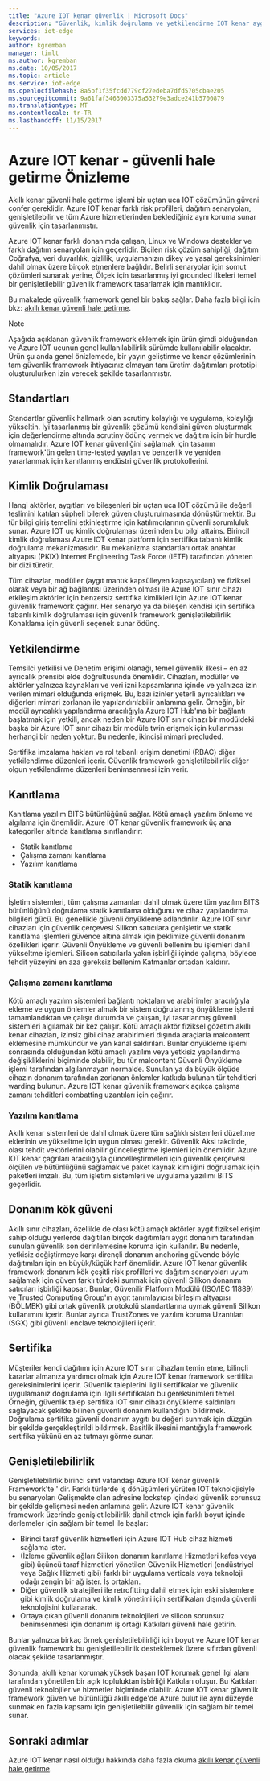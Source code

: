 ```yaml
---
title: "Azure IOT kenar güvenlik | Microsoft Docs"
description: "Güvenlik, kimlik doğrulama ve yetkilendirme IOT kenar aygıtların"
services: iot-edge
keywords: 
author: kgremban
manager: timlt
ms.author: kgremban
ms.date: 10/05/2017
ms.topic: article
ms.service: iot-edge
ms.openlocfilehash: 8a5bf1f35fcdd779cf27edeba7dfd5705cbae205
ms.sourcegitcommit: 9a61faf3463003375a53279e3adce241b5700879
ms.translationtype: MT
ms.contentlocale: tr-TR
ms.lasthandoff: 11/15/2017
---
```

# <a name="securing-azure-iot-edge---preview"></a>Azure IOT kenar - güvenli hale getirme Önizleme

Akıllı kenar güvenli hale getirme işlemi bir uçtan uca IOT çözümünün güveni confer gereklidir. Azure IOT kenar farklı risk profilleri, dağıtım senaryoları, genişletilebilir ve tüm Azure hizmetlerinden beklediğiniz aynı koruma sunar güvenlik için tasarlanmıştır.

Azure IOT kenar farklı donanımda çalışan, Linux ve Windows destekler ve farklı dağıtım senaryoları için geçerlidir.  Biçilen risk çözüm sahipliği, dağıtım Coğrafya, veri duyarlılık, gizlilik, uygulamanızın dikey ve yasal gereksinimleri dahil olmak üzere birçok etmenlere bağlıdır.  Belirli senaryolar için somut çözümleri sunarak yerine, Ölçek için tasarlanmış iyi grounded ilkeleri temel bir genişletilebilir güvenlik framework tasarlamak için mantıklıdır. 
 
Bu makalede güvenlik framework genel bir bakış sağlar. Daha fazla bilgi için bkz: [akıllı kenar güvenli hale getirme][lnk-edge-blog].

>[!NOTE]
>Aşağıda açıklanan güvenlik framework eklemek için ürün şimdi olduğundan ve Azure IOT ucunun genel kullanılabilirlik sürümde kullanılabilir olacaktır. Ürün şu anda genel önizlemede, bir yayın geliştirme ve kenar çözümlerinin tam güvenlik framework ihtiyacınız olmayan tam üretim dağıtımları prototipi oluşturulurken izin verecek şekilde tasarlanmıştır.   

## <a name="standards"></a>Standartları

Standartlar güvenlik hallmark olan scrutiny kolaylığı ve uygulama, kolaylığı yükseltin.  İyi tasarlanmış bir güvenlik çözümü kendisini güven oluşturmak için değerlendirme altında scrutiny ödünç vermek ve dağıtım için bir hurdle olmamalıdır.  Azure IOT kenar güvenliğini sağlamak için tasarım framework'ün gelen time-tested yayılan ve benzerlik ve yeniden yararlanmak için kanıtlanmış endüstri güvenlik protokollerini. 

## <a name="authentication"></a>Kimlik Doğrulaması

Hangi aktörler, aygıtları ve bileşenleri bir uçtan uca IOT çözümü ile değerli teslimini katılan şüpheli bilerek güven oluşturulmasında dönüştürmektir.  Bu tür bilgi giriş temelini etkinleştirme için katılımcılarının güvenli sorumluluk sunar.  Azure IOT uç kimlik doğrulaması üzerinden bu bilgi attains.  Birincil kimlik doğrulaması Azure IOT kenar platform için sertifika tabanlı kimlik doğrulama mekanizmasıdır.  Bu mekanizma standartları ortak anahtar altyapısı (PKIX) Internet Engineering Task Force (IETF) tarafından yöneten bir dizi türetir.     

Tüm cihazlar, modüller (aygıt mantık kapsülleyen kapsayıcıları) ve fiziksel olarak veya bir ağ bağlantısı üzerinden olması ile Azure IOT sınır cihazı etkileşim aktörler için benzersiz sertifika kimlikleri için Azure IOT kenar güvenlik framework çağırır.  Her senaryo ya da bileşen kendisi için sertifika tabanlı kimlik doğrulaması için güvenlik framework genişletilebilirlik Konaklama için güvenli seçenek sunar ödünç. 

## <a name="authorization"></a>Yetkilendirme

Temsilci yetkilisi ve Denetim erişimi olanağı, temel güvenlik ilkesi – en az ayrıcalık prensibi elde doğrultusunda önemlidir.  Cihazları, modüller ve aktörler yalnızca kaynakları ve veri izni kapsamlarına içinde ve yalnızca izin verilen mimari olduğunda erişmek.  Bu, bazı izinler yeterli ayrıcalıkları ve diğerleri mimari zorlanan ile yapılandırılabilir anlamına gelir.  Örneğin, bir modül ayrıcalıklı yapılandırma aracılığıyla Azure IOT Hub'ına bir bağlantı başlatmak için yetkili, ancak neden bir Azure IOT sınır cihazı bir modüldeki başka bir Azure IOT sınır cihazı bir modüle twin erişmek için kullanması herhangi bir neden yoktur.  Bu nedenle, ikincisi mimari precluded. 

Sertifika imzalama hakları ve rol tabanlı erişim denetimi (RBAC) diğer yetkilendirme düzenleri içerir.  Güvenlik framework genişletilebilirlik diğer olgun yetkilendirme düzenleri benimsenmesi izin verir. 

## <a name="attestation"></a>Kanıtlama

Kanıtlama yazılım BITS bütünlüğünü sağlar.  Kötü amaçlı yazılım önleme ve algılama için önemlidir.  Azure IOT kenar güvenlik framework üç ana kategoriler altında kanıtlama sınıflandırır:

* Statik kanıtlama
* Çalışma zamanı kanıtlama
* Yazılım kanıtlama

### <a name="static-attestation"></a>Statik kanıtlama

İşletim sistemleri, tüm çalışma zamanları dahil olmak üzere tüm yazılım BITS bütünlüğünü doğrulama statik kanıtlama olduğunu ve cihaz yapılandırma bilgileri gücü.  Bu genellikle güvenli önyükleme adlandırılır.  Azure IOT sınır cihazları için güvenlik çerçevesi Silikon satıcılara genişletir ve statik kanıtlama işlemleri güvence altına almak için þeklimize güvenli donanım özellikleri içerir. Güvenli Önyükleme ve güvenli bellenim bu işlemleri dahil yükseltme işlemleri.  Silicon satıcılarla yakın işbirliği içinde çalışma, böylece tehdit yüzeyini en aza gereksiz bellenim Katmanlar ortadan kaldırır. 

### <a name="runtime-attestation"></a>Çalışma zamanı kanıtlama

Kötü amaçlı yazılım sistemleri bağlantı noktaları ve arabirimler aracılığıyla ekleme ve uygun önlemler almak bir sistem doğrulanmış önyükleme işlemi tamamlandıktan ve çalışır durumda ve çalışan, iyi tasarlanmış güvenli sistemleri algılamak bir kez çalışır.  Kötü amaçlı aktör fiziksel gözetim akıllı kenar cihazları, izinsiz gibi cihaz arabirimleri dışında araçlarla malcontent eklemesine mümkündür ve yan kanal saldırıları.   Bunlar önyükleme işlemi sonrasında olduğundan kötü amaçlı yazılım veya yetkisiz yapılandırma değişikliklerini biçiminde olabilir, bu tür malcontent Güvenli Önyükleme işlemi tarafından algılanmayan normalde.  Sunulan ya da büyük ölçüde cihazın donanım tarafından zorlanan önlemler katkıda bulunan tür tehditleri warding bulunun.  Azure IOT kenar güvenlik framework açıkça çalışma zamanı tehditleri combatting uzantıları için çağırır.     

### <a name="software-attestation"></a>Yazılım kanıtlama

Akıllı kenar sistemleri de dahil olmak üzere tüm sağlıklı sistemleri düzeltme eklerinin ve yükseltme için uygun olması gerekir.  Güvenlik Aksi takdirde, olası tehdit vektörlerini olabilir güncelleştirme işlemleri için önemlidir.  Azure IOT kenar çağrıları aracılığıyla güncelleştirmeleri için güvenlik çerçevesi ölçülen ve bütünlüğünü sağlamak ve paket kaynak kimliğini doğrulamak için paketleri imzalı.  Bu, tüm işletim sistemleri ve uygulama yazılımı BITS geçerlidir. 

## <a name="hardware-root-of-trust"></a>Donanım kök güveni

Akıllı sınır cihazları, özellikle de olası kötü amaçlı aktörler aygıt fiziksel erişim sahip olduğu yerlerde dağıtılan birçok dağıtımları aygıt donanım tarafından sunulan güvenlik son derinlemesine koruma için kullanılır.  Bu nedenle, yetkisiz değiştirmeye karşı dirençli donanım anchoring güvende böyle dağıtımları için en büyük/küçük harf önemlidir.  Azure IOT kenar güvenlik framework donanım kök çeşitli risk profilleri ve dağıtım senaryoları uyum sağlamak için güven farklı türdeki sunmak için güvenli Silikon donanım satıcıları işbirliği kapsar. Bunlar, Güvenilir Platform Modülü (ISO/IEC 11889) ve Trusted Computing Group'ın aygıt tanımlayıcısı birleşim altyapısı (BÖLMEK) gibi ortak güvenlik protokolü standartlarına uymak güvenli Silikon kullanımını içerir.  Bunlar ayrıca TrustZones ve yazılım koruma Uzantıları (SGX) gibi güvenli enclave teknolojileri içerir. 

## <a name="certification"></a>Sertifika

Müşteriler kendi dağıtımı için Azure IOT sınır cihazları temin etme, bilinçli kararlar almanıza yardımcı olmak için Azure IOT kenar framework sertifika gereksinimlerini içerir.  Güvenlik taleplerini ilgili sertifikalar ve güvenlik uygulamanız doğrulama için ilgili sertifikaları bu gereksinimleri temel.  Örneğin, güvenlik talep sertifika IOT sınır cihazı önyükleme saldırıları sağlayacak şekilde bilinen güvenli donanım kullandığını bildirmek. Doğrulama sertifika güvenli donanım aygıtı bu değeri sunmak için düzgün bir şekilde gerçekleştirildi bildirmek.  Basitlik ilkesini mantığıyla framework sertifika yükünü en az tutmayı görme sunar.   

## <a name="extensibility"></a>Genişletilebilirlik

Genişletilebilirlik birinci sınıf vatandaşı Azure IOT kenar güvenlik Framework'te ' dir.  Farklı türlerde iş dönüşümleri yürüten IOT teknolojisiyle bu senaryoları Gelişmekte olan adresine lockstep içindeki güvenlik sorunsuz bir şekilde gelişmesi neden anlamına gelir.  Azure IOT kenar güvenlik framework üzerinde genişletilebilirlik dahil etmek için farklı boyut içinde derlemeler için sağlam bir temel ile başlar: 

* Birinci taraf güvenlik hizmetleri için Azure IOT Hub cihaz hizmeti sağlama ister.
* (İzleme güvenlik ağları Silikon donanım kanıtlama Hizmetleri kafes veya gibi) üçüncü taraf hizmetleri yönetilen Güvenlik Hizmetleri (endüstriyel veya Sağlık Hizmeti gibi) farklı bir uygulama verticals veya teknoloji odağı zengin bir ağ ister. İş ortakları.
* Diğer güvenlik stratejileri ile retrofitting dahil etmek için eski sistemlere gibi kimlik doğrulama ve kimlik yönetimi için sertifikaları dışında güvenli teknolojisini kullanarak.
* Ortaya çıkan güvenli donanım teknolojileri ve silicon sorunsuz benimsenmesi için donanım iş ortağı Katkıları güvenli hale getirin.

Bunlar yalnızca birkaç örnek genişletilebilirliği için boyut ve Azure IOT kenar güvenlik framework bu genişletilebilirlik desteklemek üzere sıfırdan güvenli olacak şekilde tasarlanmıştır. 

Sonunda, akıllı kenar korumak yüksek başarı IOT korumak genel ilgi alanı tarafından yönetilen bir açık topluluktan işbirliği Katkıları oluşur.  Bu Katkıları güvenli teknolojiler ve hizmetler biçiminde olabilir.  Azure IOT kenar güvenlik framework güven ve bütünlüğü akıllı edge'de Azure bulut ile aynı düzeyde sunmak en fazla kapsamı için genişletilebilir güvenlik için sağlam bir temel sunar.  

## <a name="next-steps"></a>Sonraki adımlar

Azure IOT kenar nasıl olduğu hakkında daha fazla okuma [akıllı kenar güvenli hale getirme][lnk-edge-blog].

<!-- Links -->
[lnk-edge-blog]: https://azure.microsoft.com/blog/securing-the-intelligent-edge/ 